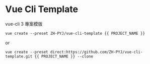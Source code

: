 # Vue Cli Template

vue-cli 3 專案模版

```script
vue create --preset ZH-PYJ/vue-cli-template {{ PROJECT_NAME }}
```
or
```script
vue create --preset direct:https://github.com/ZH-PYJ/vue-cli-template.git {{ PROJECT_NAME }} --clone
```

